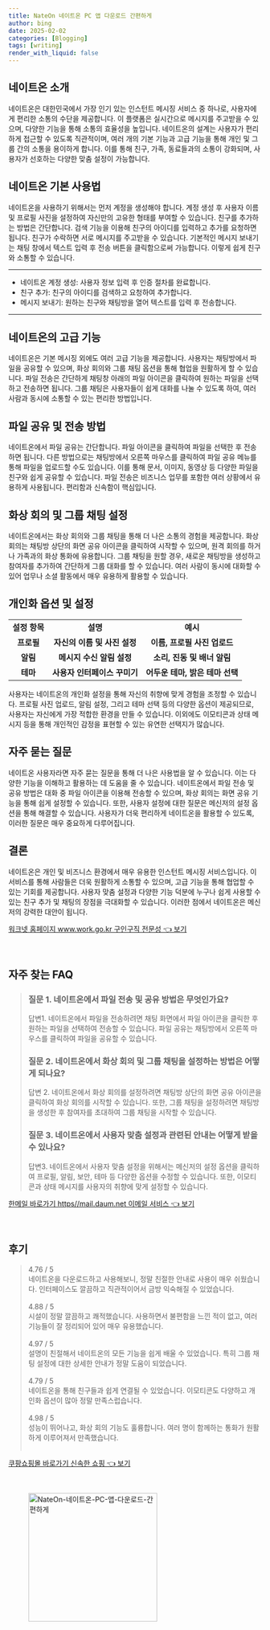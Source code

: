 ```yaml
---
title: NateOn 네이트온 PC 앱 다운로드 간편하게
author: bing
date: 2025-02-02
categories: [Blogging]
tags: [writing]
render_with_liquid: false
---
```



<h2 id='네이트온_소개'>네이트온 소개</h2>

<p>네이트온은 대한민국에서 가장 인기 있는 인스턴트 메시징 서비스 중 하나로, 사용자에게 편리한 소통의 수단을 제공합니다. 이 플랫폼은 실시간으로 메시지를 주고받을 수 있으며, 다양한 기능을 통해 소통의 효율성을 높입니다. 네이트온의 설계는 사용자가 편리하게 접근할 수 있도록 직관적이며, 여러 개의 기본 기능과 고급 기능을 통해 개인 및 그룹 간의 소통을 용이하게 합니다. 이를 통해 친구, 가족, 동료들과의 소통이 강화되며, 사용자가 선호하는 다양한 맞춤 설정이 가능합니다.</p>

<h2 id='네이트온_기본_사용법'>네이트온 기본 사용법</h2>

<p>네이트온을 사용하기 위해서는 먼저 계정을 생성해야 합니다. 계정 생성 후 사용자 이름 및 프로필 사진을 설정하여 자신만의 고유한 형태를 부여할 수 있습니다. 친구를 추가하는 방법은 간단합니다. 검색 기능을 이용해 친구의 아이디를 입력하고 추가를 요청하면 됩니다. 친구가 수락하면 서로 메시지를 주고받을 수 있습니다. 기본적인 메시지 보내기는 채팅 창에서 텍스트 입력 후 전송 버튼을 클릭함으로써 가능합니다. 이렇게 쉽게 친구와 소통할 수 있습니다.</p>

<hr />

<ul>
    <li>네이트온 계정 생성: 사용자 정보 입력 후 인증 절차를 완료합니다.</li>
    <li>친구 추가: 친구의 아이디를 검색하고 요청하여 추가합니다.</li>
    <li>메시지 보내기: 원하는 친구와 채팅방을 열어 텍스트를 입력 후 전송합니다.</li>
</ul>

<hr />

<h2 id='네이트온_고급_기능'>네이트온의 고급 기능</h2>

<p>네이트온은 기본 메시징 외에도 여러 고급 기능을 제공합니다. 사용자는 채팅방에서 파일을 공유할 수 있으며, 화상 회의와 그룹 채팅 옵션을 통해 협업을 원활하게 할 수 있습니다. 파일 전송은 간단하게 채팅창 아래의 파일 아이콘을 클릭하여 원하는 파일을 선택하고 전송하면 됩니다. 그룹 채팅은 사용자들이 쉽게 대화를 나눌 수 있도록 하여, 여러 사람과 동시에 소통할 수 있는 편리한 방법입니다.</p>

<h2 id='파일_공유_및_전송_방법'>파일 공유 및 전송 방법</h2>

<p>네이트온에서 파일 공유는 간단합니다. 파일 아이콘을 클릭하여 파일을 선택한 후 전송하면 됩니다. 다른 방법으로는 채팅방에서 오른쪽 마우스를 클릭하여 파일 공유 메뉴를 통해 파일을 업로드할 수도 있습니다. 이를 통해 문서, 이미지, 동영상 등 다양한 파일을 친구와 쉽게 공유할 수 있습니다. 파일 전송은 비즈니스 업무를 포함한 여러 상황에서 유용하게 사용됩니다. 편리함과 신속함이 핵심입니다.</p>

<h2 id='화상회의_및_그룹_채팅_설정'>화상 회의 및 그룹 채팅 설정</h2>

<p>네이트온에서는 화상 회의와 그룹 채팅을 통해 더 나은 소통의 경험을 제공합니다. 화상 회의는 채팅방 상단의 화면 공유 아이콘을 클릭하여 시작할 수 있으며, 원격 회의를 하거나 가족과의 화상 통화에 유용합니다. 그룹 채팅을 원할 경우, 새로운 채팅방을 생성하고 참여자를 추가하여 간단하게 그룹 대화를 할 수 있습니다. 여러 사람이 동시에 대화할 수 있어 업무나 소셜 활동에서 매우 유용하게 활용할 수 있습니다.</p>

<h2 id='개인화_옵션_및_설정'>개인화 옵션 및 설정</h2>

<table>
    <tr>
        <td style="text-align: center; height: 17px;"><b>설정 항목</b></td>
        <td style="text-align: center; height: 17px;"><b>설명</b></td>
        <td style="text-align: center; height: 17px;"><b>예시</b></td>
    </tr>
    <tr>
        <td style="text-align: center; height: 17px;"><b>프로필</b></td>
        <td style="text-align: center; height: 17px;"><b>자신의 이름 및 사진 설정</b></td>
        <td style="text-align: center; height: 17px;"><b>이름, 프로필 사진 업로드</b></td>
    </tr>
    <tr>
        <td style="text-align: center; height: 17px;"><b>알림</b></td>
        <td style="text-align: center; height: 17px;"><b>메시지 수신 알림 설정</b></td>
        <td style="text-align: center; height: 17px;"><b>소리, 진동 및 배너 알림</b></td>
    </tr>
    <tr>
        <td style="text-align: center; height: 17px;"><b>테마</b></td>
        <td style="text-align: center; height: 17px;"><b>사용자 인터페이스 꾸미기</b></td>
        <td style="text-align: center; height: 17px;"><b>어두운 테마, 밝은 테마 선택</b></td>
    </tr>
</table>

<p>사용자는 네이트온의 개인화 설정을 통해 자신의 취향에 맞게 경험을 조정할 수 있습니다. 프로필 사진 업로드, 알림 설정, 그리고 테마 선택 등의 다양한 옵션이 제공되므로, 사용자는 자신에게 가장 적합한 환경을 만들 수 있습니다. 이외에도 이모티콘과 상태 메시지 등을 통해 개인적인 감정을 표현할 수 있는 유연한 선택지가 많습니다.</p>

<h2 id='자주_묻는_질문'>자주 묻는 질문</h2>

<p>네이트온 사용자라면 자주 묻는 질문을 통해 더 나은 사용법을 알 수 있습니다. 이는 다양한 기능을 이해하고 활용하는 데 도움을 줄 수 있습니다. 네이트온에서 파일 전송 및 공유 방법은 대화 중 파일 아이콘을 이용해 전송할 수 있으며, 화상 회의는 화면 공유 기능을 통해 쉽게 설정할 수 있습니다. 또한, 사용자 설정에 대한 질문은 메신저의 설정 옵션을 통해 해결할 수 있습니다. 사용자가 더욱 편리하게 네이트온을 활용할 수 있도록, 이러한 질문은 매우 중요하게 다루어집니다.</p>

<h2 id='결론'>결론</h2>

<p>네이트온은 개인 및 비즈니스 환경에서 매우 유용한 인스턴트 메시징 서비스입니다. 이 서비스를 통해 사람들은 더욱 원활하게 소통할 수 있으며, 고급 기능을 통해 협업할 수 있는 기회를 제공합니다. 사용자 맞춤 설정과 다양한 기능 덕분에 누구나 쉽게 사용할 수 있는 친구 추가 및 채팅의 장점을 극대화할 수 있습니다. 이러한 점에서 네이트온은 메신저의 강력한 대안이 됩니다.</p>


<p><a class="click-button" title="워크넷 홈페이지 www.work.go.kr 구인구직 전문성" href="https://afficreate.github.io/posts/%EC%9B%8C%ED%81%AC%EB%84%B7-%ED%99%88%ED%8E%98%EC%9D%B4%EC%A7%80-www.work.go.kr-%EA%B5%AC%EC%9D%B8%EA%B5%AC%EC%A7%81-%EC%A0%84%EB%AC%B8%EC%84%B1/" rel="dofollow">워크넷 홈페이지 www.work.go.kr 구인구직 전문성 👈 보기</a></p><br>
<h2 id='자주_찾는_FAQ'>자주 찾는 FAQ</h2>
<div itemscope="" itemtype="https://schema.org/FAQPage"> 
<blockquote> 
<div itemscope="" itemprop="mainEntity" itemtype="https://schema.org/Question"> 
<h3 itemprop="name">질문 1. 네이트온에서 파일 전송 및 공유 방법은 무엇인가요?</h3> 
<div itemscope="" itemprop="acceptedAnswer" itemtype="https://schema.org/Answer"> 
<span itemprop="text"> 
<p>답변1. 네이트온에서 파일을 전송하려면 채팅 화면에서 파일 아이콘을 클릭한 후 원하는 파일을 선택하여 전송할 수 있습니다. 파일 공유는 채팅방에서 오른쪽 마우스를 클릭하여 파일을 공유할 수 있습니다.</p> 
</span> 
</div> 
</div> 

<div itemscope="" itemprop="mainEntity" itemtype="https://schema.org/Question"> 
<h3 itemprop="name">질문 2. 네이트온에서 화상 회의 및 그룹 채팅을 설정하는 방법은 어떻게 되나요?</h3> 
<div itemscope="" itemprop="acceptedAnswer" itemtype="https://schema.org/Answer"> 
<span itemprop="text"> 
<p>답변 2. 네이트온에서 화상 회의를 설정하려면 채팅방 상단의 화면 공유 아이콘을 클릭하여 화상 회의를 시작할 수 있습니다. 또한, 그룹 채팅을 설정하려면 채팅방을 생성한 후 참여자를 초대하여 그룹 채팅을 시작할 수 있습니다.</p> 
</span> 
</div> 
</div> 

<div itemscope="" itemprop="mainEntity" itemtype="https://schema.org/Question"> 
<h3 itemprop="name">질문 3. 네이트온에서 사용자 맞춤 설정과 관련된 안내는 어떻게 받을 수 있나요?</h3> 
<div itemscope="" itemprop="acceptedAnswer" itemtype="https://schema.org/Answer"> 
<span itemprop="text"> 
<p>답변3. 네이트온에서 사용자 맞춤 설정을 위해서는 메신저의 설정 옵션을 클릭하여 프로필, 알림, 보안, 테마 등 다양한 옵션을 수정할 수 있습니다. 또한, 이모티콘과 상태 메시지를 사용자의 취향에 맞게 설정할 수 있습니다.</p> 
</span> 
</div> 
</div> 

</blockquote> 
</div>
<p><a class="click-button" title="한메일 바로가기 https//mail.daum.net 이메일 서비스" href="https://afficreate.github.io/posts/%ED%95%9C%EB%A9%94%EC%9D%BC-%EB%B0%94%EB%A1%9C%EA%B0%80%EA%B8%B0-httpsmail.daum.net-%EC%9D%B4%EB%A9%94%EC%9D%BC-%EC%84%9C%EB%B9%84%EC%8A%A4/" rel="dofollow">한메일 바로가기 https//mail.daum.net 이메일 서비스 👈 보기</a></p><br>
<h2 id='후기'>후기</h2>
<div itemscope itemtype="https://schema.org/Product">
  <blockquote>
  <div itemprop="review" itemscope itemtype="https://schema.org/Review">
      <div itemprop="reviewRating" itemscope itemtype="https://schema.org/Rating"> <span itemprop="ratingValue">4.76</span> / <span itemprop="bestRating">5</span> </div>
      <span itemprop="reviewBody">네이트온을 다운로드하고 사용해보니, 정말 친절한 안내로 사용이 매우 쉬웠습니다. 인터페이스도 깔끔하고 직관적이어서 금방 익숙해질 수 있었습니다.</span>
  </div>
  <br>
  <div itemprop="review" itemscope itemtype="https://schema.org/Review">
      <div itemprop="reviewRating" itemscope itemtype="https://schema.org/Rating"> <span itemprop="ratingValue">4.88</span> / <span itemprop="bestRating">5</span> </div>
      <span itemprop="reviewBody">시설이 정말 깔끔하고 쾌적했습니다. 사용하면서 불편함을 느낀 적이 없고, 여러 기능들이 잘 정리되어 있어 매우 유용했습니다.</span>
  </div>
  <br>
  <div itemprop="review" itemscope itemtype="https://schema.org/Review">
      <div itemprop="reviewRating" itemscope itemtype="https://schema.org/Rating"> <span itemprop="ratingValue">4.97</span> / <span itemprop="bestRating">5</span> </div>
      <span itemprop="reviewBody">설명이 친절해서 네이트온의 모든 기능을 쉽게 배울 수 있었습니다. 특히 그룹 채팅 설정에 대한 상세한 안내가 정말 도움이 되었습니다.</span>
  </div>
  <br>
  <div itemprop="review" itemscope itemtype="https://schema.org/Review">
      <div itemprop="reviewRating" itemscope itemtype="https://schema.org/Rating"> <span itemprop="ratingValue">4.79</span> / <span itemprop="bestRating">5</span> </div>
      <span itemprop="reviewBody">네이트온을 통해 친구들과 쉽게 연결될 수 있었습니다. 이모티콘도 다양하고 개인화 옵션이 많아 정말 만족스럽습니다.</span>
  </div>
  <br>
  <div itemprop="review" itemscope itemtype="https://schema.org/Review">
      <div itemprop="reviewRating" itemscope itemtype="https://schema.org/Rating"> <span itemprop="ratingValue">4.98</span> / <span itemprop="bestRating">5</span> </div>
      <span itemprop="reviewBody">성능이 뛰어나고, 화상 회의 기능도 훌륭합니다. 여러 명이 함께하는 통화가 원활하게 이루어져서 만족했습니다.</span>
  </div>
  <br>
  </blockquote>
</div>
<p><a class="click-button" title="쿠팡쇼핑몰 바로가기 신속한 쇼핑" href="https://afficreate.github.io/posts/%EC%BF%A0%ED%8C%A1%EC%87%BC%ED%95%91%EB%AA%B0-%EB%B0%94%EB%A1%9C%EA%B0%80%EA%B8%B0-%EC%8B%A0%EC%86%8D%ED%95%9C-%EC%87%BC%ED%95%91/" rel="dofollow">쿠팡쇼핑몰 바로가기 신속한 쇼핑 👈 보기</a></p><br>
<figure class="image"><img src="https://afficreate.github.io/assets/img/thumbnail/NateOn-네이트온-PC-앱-다운로드-간편하게.webp" alt="NateOn-네이트온-PC-앱-다운로드-간편하게" width="256" height="256"></figure>